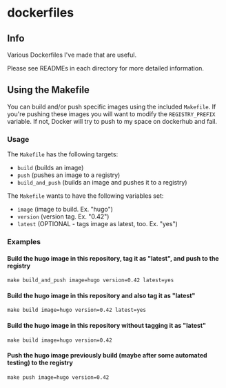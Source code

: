 # dockerfiles
## Info
Various Dockerfiles I've made that are useful.

Please see READMEs in each directory for more detailed information.

## Using the Makefile
You can build and/or push specific images using the included `Makefile`. If you're pushing these images you will want to modify the `REGISTRY_PREFIX` variable. If not, Docker will try to push to my space on dockerhub and fail.

### Usage
The `Makefile` has the following targets:
- `build` (builds an image)
- `push` (pushes an image to a registry)
- `build_and_push` (builds an image and pushes it to a registry)

The `Makefile` wants to have the following variables set:
- `image` (image to build. Ex. "hugo")
- `version` (version tag. Ex. "0.42")
- `latest` (OPTIONAL - tags image as latest, too. Ex. "yes")

### Examples
#### Build the hugo image in this repository, tag it as "latest", and push to the registry

```
make build_and_push image=hugo version=0.42 latest=yes
```

#### Build the hugo image in this repository and also tag it as "latest"

```
make build image=hugo version=0.42 latest=yes
```

#### Build the hugo image in this repository without tagging it as "latest"

```
make build image=hugo version=0.42
```

#### Push the hugo image previously build (maybe after some automated testing) to the registry

```
make push image=hugo version=0.42
```